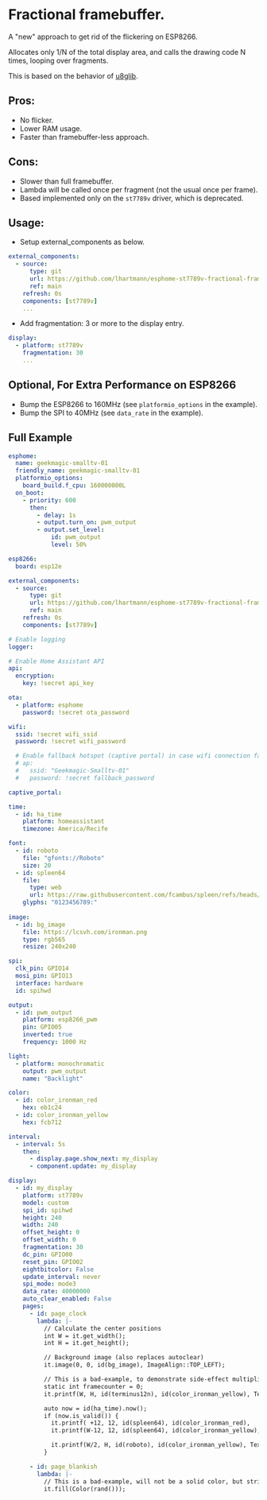 # Fractional framebuffer.
A "new" approach to get rid of the flickering on ESP8266.

Allocates only 1/N of the total display area, and calls the drawing code N times, looping over fragments.

This is based on the behavior of [u8glib](https://docs.arduino.cc/libraries/u8glib/).

## Pros:

* No flicker.
* Lower RAM usage.
* Faster than framebuffer-less approach.

## Cons:

* Slower than full framebuffer.
* Lambda will be called once per fragment (not the usual once per frame).
* Based implemented only on the `st7789v` driver, which is deprecated.

## Usage:

* Setup external_components as below.
```yaml
external_components:
  - source:
      type: git
      url: https://github.com/lhartmann/esphome-st7789v-fractional-framebuffer
      ref: main
    refresh: 0s
    components: [st7789v]
    ...
```
* Add fragmentation: 3 or more to the display entry.
```yaml
display:
  - platform: st7789v
    fragmentation: 30
    ...
```

## Optional, For Extra Performance on ESP8266
* Bump the ESP8266 to 160MHz (see `platformio_options` in the example).
* Bump the SPI to 40MHz (see `data_rate` in the example).

## Full Example

```yaml
esphome:
  name: geekmagic-smalltv-01
  friendly_name: geekmagic-smalltv-01
  platformio_options: 
    board_build.f_cpu: 160000000L
  on_boot:
    - priority: 600
      then:
        - delay: 1s
        - output.turn_on: pwm_output
        - output.set_level:
            id: pwm_output
            level: 50%

esp8266:
  board: esp12e

external_components:
  - source:
      type: git
      url: https://github.com/lhartmann/esphome-st7789v-fractional-framebuffer
      ref: main
    refresh: 0s
    components: [st7789v]

# Enable logging
logger:

# Enable Home Assistant API
api:
  encryption:
    key: !secret api_key

ota:
  - platform: esphome
    password: !secret ota_password

wifi:
  ssid: !secret wifi_ssid
  password: !secret wifi_password

  # Enable fallback hotspot (captive portal) in case wifi connection fails
  # ap:
  #   ssid: "Geekmagic-Smalltv-01"
  #   password: !secret fallback_password

captive_portal:

time:
  - id: ha_time
    platform: homeassistant
    timezone: America/Recife

font:
  - id: roboto
    file: "gfonts://Roboto"
    size: 20
  - id: spleen64
    file:
      type: web
      url: https://raw.githubusercontent.com/fcambus/spleen/refs/heads/master/spleen-32x64.bdf
    glyphs: "0123456789:"
      
image:
  - id: bg_image
    file: https://lcsvh.com/ironman.png
    type: rgb565
    resize: 240x240

spi:
  clk_pin: GPIO14
  mosi_pin: GPIO13
  interface: hardware
  id: spihwd

output:
  - id: pwm_output
    platform: esp8266_pwm
    pin: GPIO05
    inverted: true
    frequency: 1000 Hz

light:
  - platform: monochromatic
    output: pwm_output
    name: "Backlight"

color:
  - id: color_ironman_red
    hex: eb1c24
  - id: color_ironman_yellow
    hex: fcb712

interval:
  - interval: 5s
    then:
      - display.page.show_next: my_display
      - component.update: my_display

display:
  - id: my_display
    platform: st7789v
    model: custom
    spi_id: spihwd
    height: 240
    width: 240
    offset_height: 0
    offset_width: 0
    fragmentation: 30
    dc_pin: GPIO00
    reset_pin: GPIO02
    eightbitcolor: False
    update_interval: never
    spi_mode: mode3
    data_rate: 40000000
    auto_clear_enabled: False
    pages:
      - id: page_clock
        lambda: |-
          // Calculate the center positions
          int W = it.get_width();
          int H = it.get_height();

          // Background image (also replaces autoclear)
          it.image(0, 0, id(bg_image), ImageAlign::TOP_LEFT);

          // This is a bad-example, to demonstrate side-effect multiplication.
          static int framecounter = 0;
          it.printf(W, H, id(terminus12n), id(color_ironman_yellow), TextAlign::BOTTOM_RIGHT, "%d", framecounter++);

          auto now = id(ha_time).now();
          if (now.is_valid()) {
            it.printf( +12, 12, id(spleen64), id(color_ironman_red),    TextAlign::TOP_LEFT,  "%02d", now.hour);
            it.printf(W-12, 12, id(spleen64), id(color_ironman_yellow), TextAlign::TOP_RIGHT, "%02d", now.minute);

            it.printf(W/2, H, id(roboto), id(color_ironman_yellow), TextAlign::BOTTOM_CENTER, "%02d/%02d/%04d", now.day_of_month, now.month, now.year);
          }

      - id: page_blankish
        lambda: |-
          // This is a bad-example, will not be a solid color, but stripes.
          it.fill(Color(rand()));

```
